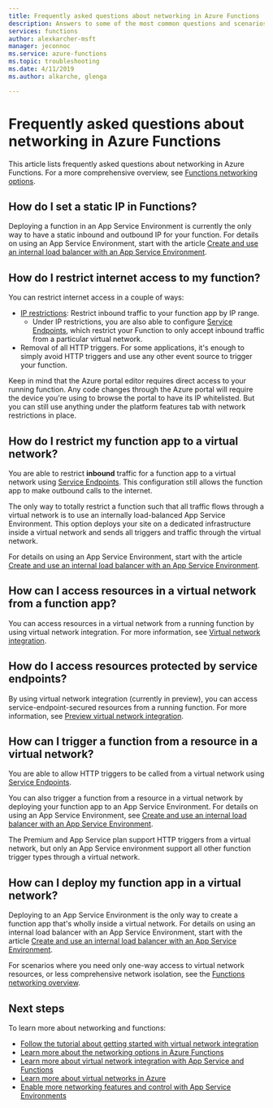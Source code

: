 ```yaml
---
title: Frequently asked questions about networking in Azure Functions
description: Answers to some of the most common questions and scenarios for networking with Azure Functions.
services: functions
author: alexkarcher-msft
manager: jeconnoc
ms.service: azure-functions
ms.topic: troubleshooting
ms.date: 4/11/2019
ms.author: alkarche, glenga

---
```

# Frequently asked questions about networking in Azure Functions

This article lists frequently asked questions about networking in Azure Functions. For a more comprehensive overview, see [Functions networking options](functions-networking-options.md).

## How do I set a static IP in Functions?

Deploying a function in an App Service Environment is currently the only way to have a static inbound and outbound IP for your function. For details on using an App Service Environment, start with the article [Create and use an internal load balancer with an App Service Environment](../app-service/environment/create-ilb-ase.md).

## How do I restrict internet access to my function?

You can restrict internet access in a couple of ways:

* [IP restrictions](../app-service/app-service-ip-restrictions.md): Restrict inbound traffic to your function app by IP range.
    * Under IP restrictions, you are also able to configure [Service Endpoints](../virtual-network/virtual-network-service-endpoints-overview.md), which restrict your Function to only accept inbound traffic from a particular virtual network.
* Removal of all HTTP triggers. For some applications, it's enough to simply avoid HTTP triggers and use any other event source to trigger your function.

Keep in mind that the Azure portal editor requires direct access to your running function. Any code changes through the Azure portal will require the device you're using to browse the portal to have its IP whitelisted. But you can still use anything under the platform features tab with network restrictions in place.

## How do I restrict my function app to a virtual network?

You are able to restrict **inbound** traffic for a function app to a virtual network using [Service Endpoints](./functions-networking-options.md#private-site-access). This configuration still allows the function app to make outbound calls to the internet.

The only way to totally restrict a function such that all traffic flows through a virtual network is to use an internally load-balanced App Service Environment. This option deploys your site on a dedicated infrastructure inside a virtual network and sends all triggers and traffic through the virtual network. 

For details on using an App Service Environment, start with the article [Create and use an internal load balancer with an App Service Environment](../app-service/environment/create-ilb-ase.md).

## How can I access resources in a virtual network from a function app?

You can access resources in a virtual network from a running function by using virtual network integration. For more information, see [Virtual network integration](functions-networking-options.md#virtual-network-integration).

## How do I access resources protected by service endpoints?

By using virtual network integration (currently in preview), you can access service-endpoint-secured resources from a running function. For more information, see [Preview virtual network integration](functions-networking-options.md#preview-version-of-virtual-network-integration).

## How can I trigger a function from a resource in a virtual network?

You are able to allow HTTP triggers to be called from a virtual network using [Service Endpoints](./functions-networking-options.md#private-site-access). 

You can also trigger a function from a resource in a virtual network by deploying your function app to an App Service Environment. For details on using an App Service Environment, see [Create and use an internal load balancer with an App Service Environment](../app-service/environment/create-ilb-ase.md).

The Premium and App Service plan support HTTP triggers from a virtual network, but only an App Service environment support all other function trigger types through a virtual network.

## How can I deploy my function app in a virtual network?

Deploying to an App Service Environment is the only way to create a function app that's wholly inside a virtual network. For details on using an internal load balancer with an App Service Environment, start with the article [Create and use an internal load balancer with an App Service Environment](https://docs.microsoft.com/azure/app-service/environment/create-ilb-ase).

For scenarios where you need only one-way access to virtual network resources, or less comprehensive network isolation, see the [Functions networking overview](functions-networking-options.md).

## Next steps

To learn more about networking and functions: 

* [Follow the tutorial about getting started with virtual network integration](./functions-create-vnet.md)
* [Learn more about the networking options in Azure Functions](./functions-networking-options.md)
* [Learn more about virtual network integration with App Service and Functions](../app-service/web-sites-integrate-with-vnet.md)
* [Learn more about virtual networks in Azure](../virtual-network/virtual-networks-overview.md)
* [Enable more networking features and control with App Service Environments](../app-service/environment/intro.md)
